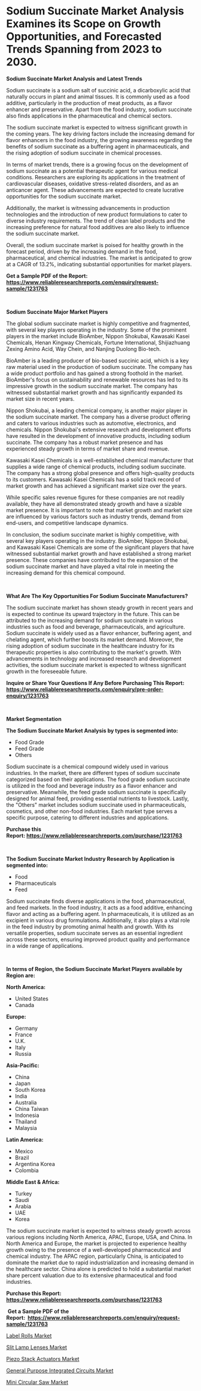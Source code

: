 <p><h1>Sodium Succinate Market Analysis Examines its Scope on Growth Opportunities, and Forecasted Trends Spanning from 2023 to 2030.</h1></p><p><strong>Sodium Succinate Market Analysis and Latest Trends</strong></p>
<p><p>Sodium succinate is a sodium salt of succinic acid, a dicarboxylic acid that naturally occurs in plant and animal tissues. It is commonly used as a food additive, particularly in the production of meat products, as a flavor enhancer and preservative. Apart from the food industry, sodium succinate also finds applications in the pharmaceutical and chemical sectors.</p><p>The sodium succinate market is expected to witness significant growth in the coming years. The key driving factors include the increasing demand for flavor enhancers in the food industry, the growing awareness regarding the benefits of sodium succinate as a buffering agent in pharmaceuticals, and the rising adoption of sodium succinate in chemical processes.</p><p>In terms of market trends, there is a growing focus on the development of sodium succinate as a potential therapeutic agent for various medical conditions. Researchers are exploring its applications in the treatment of cardiovascular diseases, oxidative stress-related disorders, and as an anticancer agent. These advancements are expected to create lucrative opportunities for the sodium succinate market.</p><p>Additionally, the market is witnessing advancements in production technologies and the introduction of new product formulations to cater to diverse industry requirements. The trend of clean label products and the increasing preference for natural food additives are also likely to influence the sodium succinate market.</p><p>Overall, the sodium succinate market is poised for healthy growth in the forecast period, driven by the increasing demand in the food, pharmaceutical, and chemical industries. The market is anticipated to grow at a CAGR of 13.2%, indicating substantial opportunities for market players.</p></p>
<p><strong>Get a Sample PDF of the Report:&nbsp; <a href="https://www.reliableresearchreports.com/enquiry/request-sample/1231763">https://www.reliableresearchreports.com/enquiry/request-sample/1231763</a></strong></p>
<p>&nbsp;</p>
<p><strong>Sodium Succinate Major Market Players</strong></p>
<p><p>The global sodium succinate market is highly competitive and fragmented, with several key players operating in the industry. Some of the prominent players in the market include BioAmber, Nippon Shokubai, Kawasaki Kasei Chemicals, Henan Kingway Chemicals, Fortune International, Shijiazhuang Zexing Amino Acid, Way Chein, and Nanjing Duolong Bio-tech.</p><p>BioAmber is a leading producer of bio-based succinic acid, which is a key raw material used in the production of sodium succinate. The company has a wide product portfolio and has gained a strong foothold in the market. BioAmber's focus on sustainability and renewable resources has led to its impressive growth in the sodium succinate market. The company has witnessed substantial market growth and has significantly expanded its market size in recent years.</p><p>Nippon Shokubai, a leading chemical company, is another major player in the sodium succinate market. The company has a diverse product offering and caters to various industries such as automotive, electronics, and chemicals. Nippon Shokubai's extensive research and development efforts have resulted in the development of innovative products, including sodium succinate. The company has a robust market presence and has experienced steady growth in terms of market share and revenue.</p><p>Kawasaki Kasei Chemicals is a well-established chemical manufacturer that supplies a wide range of chemical products, including sodium succinate. The company has a strong global presence and offers high-quality products to its customers. Kawasaki Kasei Chemicals has a solid track record of market growth and has achieved a significant market size over the years.</p><p>While specific sales revenue figures for these companies are not readily available, they have all demonstrated steady growth and have a sizable market presence. It is important to note that market growth and market size are influenced by various factors such as industry trends, demand from end-users, and competitive landscape dynamics.</p><p>In conclusion, the sodium succinate market is highly competitive, with several key players operating in the industry. BioAmber, Nippon Shokubai, and Kawasaki Kasei Chemicals are some of the significant players that have witnessed substantial market growth and have established a strong market presence. These companies have contributed to the expansion of the sodium succinate market and have played a vital role in meeting the increasing demand for this chemical compound.</p></p>
<p>&nbsp;</p>
<p><strong>What Are The Key Opportunities For Sodium Succinate Manufacturers?</strong></p>
<p><p>The sodium succinate market has shown steady growth in recent years and is expected to continue its upward trajectory in the future. This can be attributed to the increasing demand for sodium succinate in various industries such as food and beverage, pharmaceuticals, and agriculture. Sodium succinate is widely used as a flavor enhancer, buffering agent, and chelating agent, which further boosts its market demand. Moreover, the rising adoption of sodium succinate in the healthcare industry for its therapeutic properties is also contributing to the market's growth. With advancements in technology and increased research and development activities, the sodium succinate market is expected to witness significant growth in the foreseeable future.</p></p>
<p><strong>Inquire or Share Your Questions If Any Before Purchasing This Report: <a href="https://www.reliableresearchreports.com/enquiry/pre-order-enquiry/1231763">https://www.reliableresearchreports.com/enquiry/pre-order-enquiry/1231763</a></strong></p>
<p>&nbsp;</p>
<p><strong>Market Segmentation</strong></p>
<p><strong>The Sodium Succinate Market Analysis by types is segmented into:</strong></p>
<p><ul><li>Food Grade</li><li>Feed Grade</li><li>Others</li></ul></p>
<p><p>Sodium succinate is a chemical compound widely used in various industries. In the market, there are different types of sodium succinate categorized based on their applications. The food grade sodium succinate is utilized in the food and beverage industry as a flavor enhancer and preservative. Meanwhile, the feed grade sodium succinate is specifically designed for animal feed, providing essential nutrients to livestock. Lastly, the "Others" market includes sodium succinate used in pharmaceuticals, cosmetics, and other non-food industries. Each market type serves a specific purpose, catering to different industries and applications.</p></p>
<p><strong>Purchase this Report:&nbsp;<a href="https://www.reliableresearchreports.com/purchase/1231763">https://www.reliableresearchreports.com/purchase/1231763</a></strong></p>
<p>&nbsp;</p>
<p><strong>The Sodium Succinate Market Industry Research by Application is segmented into:</strong></p>
<p><ul><li>Food</li><li>Pharmaceuticals</li><li>Feed</li></ul></p>
<p><p>Sodium succinate finds diverse applications in the food, pharmaceutical, and feed markets. In the food industry, it acts as a food additive, enhancing flavor and acting as a buffering agent. In pharmaceuticals, it is utilized as an excipient in various drug formulations. Additionally, it also plays a vital role in the feed industry by promoting animal health and growth. With its versatile properties, sodium succinate serves as an essential ingredient across these sectors, ensuring improved product quality and performance in a wide range of applications.</p></p>
<p>&nbsp;</p>
<p><strong>In terms of Region, the Sodium Succinate Market Players available by Region are:</strong></p>
<p>
    <p> <strong> North America: </strong>
        <ul>
            <li>United States</li>
            <li>Canada</li>
        </ul>
        </p> 
    <p> <strong> Europe: </strong>
        <ul>
            <li>Germany</li>
            <li>France</li>
            <li>U.K.</li>
            <li>Italy</li>
            <li>Russia</li>
        </ul>
        </p> 
    <p> <strong> Asia-Pacific: </strong>
        <ul>
            <li>China</li>
            <li>Japan</li>
            <li>South Korea</li>
            <li>India</li>
            <li>Australia</li>
            <li>China Taiwan</li>
            <li>Indonesia</li>
            <li>Thailand</li>
            <li>Malaysia</li>
        </ul>
        </p> 
    <p> <strong> Latin America: </strong>
        <ul>
            <li>Mexico</li>
            <li>Brazil</li>
            <li>Argentina Korea</li>
            <li>Colombia</li>
        </ul>
        </p> 
    <p> <strong> Middle East & Africa: </strong>
        <ul>
            <li>Turkey</li>
            <li>Saudi</li>
            <li>Arabia</li>
            <li>UAE</li>
            <li>Korea</li>
        </ul>
    </p>
    </p>
<p><p>The sodium succinate market is expected to witness steady growth across various regions including North America, APAC, Europe, USA, and China. In North America and Europe, the market is projected to experience healthy growth owing to the presence of a well-developed pharmaceutical and chemical industry. The APAC region, particularly China, is anticipated to dominate the market due to rapid industrialization and increasing demand in the healthcare sector. China alone is predicted to hold a substantial market share percent valuation due to its extensive pharmaceutical and food industries.</p></p>
<p><strong>Purchase this Report: <a href="https://www.reliableresearchreports.com/purchase/1231763">https://www.reliableresearchreports.com/purchase/1231763</a></strong></p>
<p>&nbsp;<strong>Get a Sample PDF of the Report:&nbsp;&nbsp;<a href="https://www.reliableresearchreports.com/enquiry/request-sample/1231763">https://www.reliableresearchreports.com/enquiry/request-sample/1231763</a></strong></p>
<p><strong></strong></p>
<p><p><a href="https://github.com/NorbertYates/Market-Research-Report-List-2/blob/main/label-rolls-market.md">Label Rolls Market</a></p><p><a href="https://medium.com/@lilakautzer2023/slit-lamp-lenses-market-size-and-market-trends-complete-industry-overview-2023-to-2030-a3b4f631db54">Slit Lamp Lenses Market</a></p><p><a href="https://medium.com/@keenanmarks2023/piezo-stack-actuators-market-analysis-its-cagr-market-segmentation-and-global-industry-overview-56ca415886b9">Piezo Stack Actuators Market</a></p><p><a href="https://medium.com/@chasegibson1901/general-purpose-integrated-circuits-market-trends-forecast-and-competitive-analysis-to-2030-0c9cdb57c919">General Purpose Integrated Circuits Market</a></p><p><a href="https://medium.com/@humanhydrohq/mini-circular-saw-market-insights-into-market-cagr-market-trends-and-growth-strategies-f89c22b150c8">Mini Circular Saw Market</a></p></p>